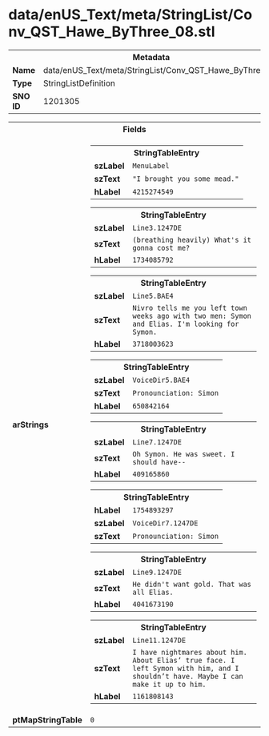 <h1>data/enUS_Text/meta/StringList/Conv_QST_Hawe_ByThree_08.stl</h1><table><tr><th colspan="100%">Metadata</th></tr><tr><td><b>Name</b></td><td>data/enUS_Text/meta/StringList/Conv_QST_Hawe_ByThree_08.stl</td></tr><tr><td><b>Type</b></td><td>StringListDefinition</td></tr><tr><td><b>SNO ID</b></td><td>1201305</td></tr></table>

<table><tr><th colspan="100%">Fields</th></tr><tr><td><b>arStrings</b></td><td><table><tr><th colspan="100%">StringTableEntry</th></tr><tr><td><b>szLabel</b></td><td><code>MenuLabel</code></td></tr><tr><td><b>szText</b></td><td><code>"I brought you some mead."</code></td></tr><tr><td><b>hLabel</b></td><td><code>4215274549</code></td></tr></table>


<table><tr><th colspan="100%">StringTableEntry</th></tr><tr><td><b>szLabel</b></td><td><code>Line3.1247DE</code></td></tr><tr><td><b>szText</b></td><td><code>(breathing heavily) What's it gonna cost me?</code></td></tr><tr><td><b>hLabel</b></td><td><code>1734085792</code></td></tr></table>


<table><tr><th colspan="100%">StringTableEntry</th></tr><tr><td><b>szLabel</b></td><td><code>Line5.BAE4</code></td></tr><tr><td><b>szText</b></td><td><code>Nivro tells me you left town weeks ago with two men: Symon and Elias. I'm looking for Symon.</code></td></tr><tr><td><b>hLabel</b></td><td><code>3718003623</code></td></tr></table>


<table><tr><th colspan="100%">StringTableEntry</th></tr><tr><td><b>szLabel</b></td><td><code>VoiceDir5.BAE4</code></td></tr><tr><td><b>szText</b></td><td><code>Pronounciation: Simon</code></td></tr><tr><td><b>hLabel</b></td><td><code>650842164</code></td></tr></table>


<table><tr><th colspan="100%">StringTableEntry</th></tr><tr><td><b>szLabel</b></td><td><code>Line7.1247DE</code></td></tr><tr><td><b>szText</b></td><td><code>Oh Symon. He was sweet. I should have--</code></td></tr><tr><td><b>hLabel</b></td><td><code>409165860</code></td></tr></table>


<table><tr><th colspan="100%">StringTableEntry</th></tr><tr><td><b>hLabel</b></td><td><code>1754893297</code></td></tr><tr><td><b>szLabel</b></td><td><code>VoiceDir7.1247DE</code></td></tr><tr><td><b>szText</b></td><td><code>Pronounciation: Simon</code></td></tr></table>


<table><tr><th colspan="100%">StringTableEntry</th></tr><tr><td><b>szLabel</b></td><td><code>Line9.1247DE</code></td></tr><tr><td><b>szText</b></td><td><code>He didn't want gold. That was all Elias.</code></td></tr><tr><td><b>hLabel</b></td><td><code>4041673190</code></td></tr></table>


<table><tr><th colspan="100%">StringTableEntry</th></tr><tr><td><b>szLabel</b></td><td><code>Line11.1247DE</code></td></tr><tr><td><b>szText</b></td><td><code>I have nightmares about him. About Elias’ true face. I left Symon with him, and I shouldn’t have. Maybe I can make it up to him.</code></td></tr><tr><td><b>hLabel</b></td><td><code>1161808143</code></td></tr></table>


</td></tr><tr><td><b>ptMapStringTable</b></td><td><code>0</code></td></tr></table>

